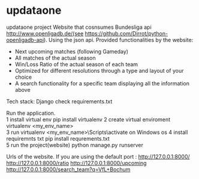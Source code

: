 # updataone
updataone project
Website that cosnsumes Bundesliga api  http://www.openligadb.de/(see https://github.com/Dirrot/python-openligadb-api).
Using the json api.
Provided functionalities by the website:
- Next upcoming matches (following Gameday)
- All matches of the actual season
- Win/Loss Ratio of the actual season of each team
- Optimized for different resolutions through a type and layout of your choice
- A search functionality for a specific team displaying all the information above 

Tech stack:
Django 
check requirements.txt 

Run the application.  
1 install virtual env
pip install virtualenv
2 create virtual enviroment 
 virtualenv <my_env_name>  
3 run virtualenv 
 <my_env_name>\Scripts\activate on Windows os 
4 install requiremnts txt 
 pip install requrements.txt  
5 run the project(website)
 python manage.py runserver 

Urls of the website. 
If you are using the default port :
http://127.0.0.1:8000/  
http://127.0.0.1:8000/ratio
http://127.0.0.1:8000/upcoming
http://127.0.0.1:8000/search_team?q=VfL+Bochum


